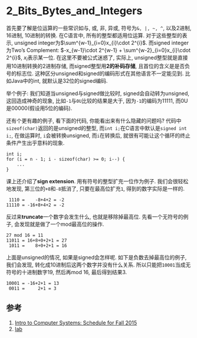 # 2_Bits_Bytes_and_Integers
首先要了解是位运算的一些常识如与, 或, 非, 异或, 符号为`&, |, ~, ^`, 以及2进制, 16进制, 10进制的转换. 在C语言中, 所有的整型都适用位运算. 对于这些整型的表示, unsigned integer为$\sum^{w-1}_{i=0}x_{i}\cdot 2^{i}$. 而signed integer为Two’s Complement: $-x_{w-1}\cdot 2^{w-1} + \sum^{w-2}_{i=0}x_{i}\cdot 2^{i}$, $x_{i}$表示某一位. 在这里不要被公式迷惑了, 实际上, unsigned整型就是直接用10进制转换的2进制存储, 而signed整型用**2的补码存储**, 且首位的含义是是否负号的标志位. 这种区分unsigned和signed的编码形式在其他语言不一定能见到. 比如Java中的int, 就默认是32位的signed编码. 

举个例子: 我们知道当unsigned与signed做比较时, signed会自动转为unsigned, 这回造成神奇的现象, 比如`-1`与`0U`比较的结果是大于, 因为`-1`的编码为11111, 而0U是00000(假设用5位的编码).

还有个更有趣的例子, 看下面的代码, 你能看出来有什么隐藏的问题吗? 代码中`sizeof(char)`返回的是unsigned的整型, 而`int i;`在C语言中默认是`signed int i;`, 在做运算时, `i`会被转换unsigned, 而`i`在转换后, 就很有可能让这个循环的终止条件产生出乎意料的现象. 
```
int i;
for (i = n - 1; i - sizeof(char) >= 0; i--) {
    ...
}
```

课上还介绍了**sign extension**. 用有符号的整型扩充一位作为例子. 我们会很轻松地发现, 第三位的`+8`和`-8`抵消了, 只要在最高位扩充`1`, 得到的数字实际是一样的.
```
 1110 =    -8+4+2 = -2
11110 = -16+8+4+2 = -2
```

反过来**truncate**一个数字会发生什么, 也就是移除掉最高位. 先看一个无符号的例子, 会发现就是做了一个mod最高位的操作.
```
27 mod 16 = 11
11011 = 16+8+0+2+1 = 27
 1011 =    8+0+2+1 = 16
```

上面是unsigned的情况, 如果是signed会怎样呢. 如下是负数去掉最高位的例子, 我们会发现, 转化成10进制后这两个数字并没有什么关系. 所以只能把`10001`当成无符号的十进制数字19, 然后再mod 16, 最后得到结果3.
```
10001 = -16+2+1 = 13
 0011 =     2+1 = 3
```

## 参考
1. [Intro to Computer Systems: Schedule for Fall 2015](http://www.cs.cmu.edu/afs/cs/academic/class/15213-f15/www/schedule.html)
2. [lab](http://csapp.cs.cmu.edu/3e/labs.html)